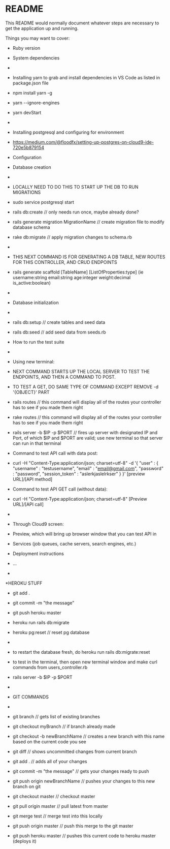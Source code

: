 # README

This README would normally document whatever steps are necessary to get the
application up and running.

Things you may want to cover:

* Ruby version

* System dependencies
* 
* Installing yarn to grab and install dependencies in VS Code as listed in package.json file
* npm install yarn -g
* yarn --ignore-engines
* yarn devStart
*
* Installing postgresql and configuring for environment
* https://medium.com/@floodfx/setting-up-postgres-on-cloud9-ide-720e5b879154

* Configuration

* Database creation
* 
* LOCALLY NEED TO DO THIS TO START UP THE DB TO RUN MIGRATIONS
* sudo service postgresql start
* rails db:create // only needs run once, maybe already done?
* rails generate migration MigrationName    // create migration file to modify database schema
* rake db:migrate                           // apply migration changes to schema.rb
* 
* THIS NEXT COMMAND IS FOR GENERATING A DB TABLE, NEW ROUTES FOR THIS CONTROLLER, AND CRUD ENDPOINTS
* rails generate scaffold [TableName] [ListOfProperties:type] (ie username:string email:string age:integer weight:decimal is_active:boolean)
* 
* Database initialization
* 
* rails db:setup                            // create tables and seed data
* rails db:seed                             // add seed data from seeds.rb

* How to run the test suite
*  
* Using new terminal:
* NEXT COMMAND STARTS UP THE LOCAL SERVER TO TEST THE ENDPOINTS, AND THEN A COMMAND TO POST.
* TO TEST A GET, DO SAME TYPE OF COMMAND EXCEPT REMOVE -d '{OBJECT}' PART
* rails routes                              // this command will display all of the routes your controller has to see if you made them right
* rake routes                               // this command will display all of the routes your controller has to see if you made them right
* rails server -b $IP -p $PORT  // fires up server with designated IP and Port, of which $IP and $PORT are valid; use new terminal so that server can run in that terminal
* Command to test API call with data post:
* curl -H "Content-Type:application/json; charset=utf-8" -d '{ "user" : { "username" : "testusername", "email" : "email@gmail.com", "password" : "password", "session_token" : "aslerkjaslelrkser" } }' [preview URL]/[API method]
* Command to test API GET call (without data):
* curl -H "Content-Type:application/json; charset=utf-8" [Preview URL]/[API call]
* 
* Through Cloud9 screen:
* Preview, which will bring up browser window that you can test API in

* Services (job queues, cache servers, search engines, etc.)

* Deployment instructions

* ...
* 

*HEROKU STUFF
* git add .
* git commit -m "the message"
* git push heroku master
* heroku run rails db:migrate
* heroku pg:reset                   // reset pg database
* 
* to restart the database fresh, do heroku run rails db:migrate:reset

* to test in the terminal, then open new terminal window and make curl commands from users_controller.rb
* rails server -b $IP -p $PORT
* 


* GIT COMMANDS
* 
* git branch                        // gets list of existing branches
* git checkout myBranch             // if branch already made
* git checkout -b newBranchName     // creates a new branch with this name based on the current code you see
* git diff                          // shows uncommitted changes from current branch
* git add .                         // adds all of your changes
* git commit -m "the message"       // gets your changes ready to push
* git push origin newBranchName     // pushes your changes to this new branch on git
* git checkout master               // checkout master
* git pull origin master            // pull latest from master
* git merge test                    // merge test into this locally
* git push origin master            // push this merge to the git master

* git push heroku master            // pushes this current code to heroku master (deploys it)
